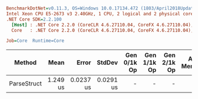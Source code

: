 ``` ini

BenchmarkDotNet=v0.11.3, OS=Windows 10.0.17134.472 (1803/April2018Update/Redstone4), VM=Hyper-V
Intel Xeon CPU E5-2673 v3 2.40GHz, 1 CPU, 2 logical and 2 physical cores
.NET Core SDK=2.2.100
  [Host] : .NET Core 2.2.0 (CoreCLR 4.6.27110.04, CoreFX 4.6.27110.04), 64bit RyuJIT
  Core   : .NET Core 2.2.0 (CoreCLR 4.6.27110.04, CoreFX 4.6.27110.04), 64bit RyuJIT

Job=Core  Runtime=Core  

```
|      Method |     Mean |     Error |    StdDev | Gen 0/1k Op | Gen 1/1k Op | Gen 2/1k Op | Allocated Memory/Op |
|------------ |---------:|----------:|----------:|------------:|------------:|------------:|--------------------:|
| ParseStruct | 1.249 us | 0.0237 us | 0.0291 us |           - |           - |           - |                   - |
